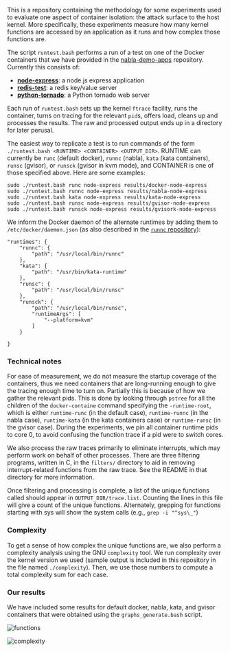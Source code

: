 This is a repository containing the methodology for some experiments
used to evaluate one aspect of container isolation: the attack surface
to the host kernel.  More specifically, these experiments measure how
many kernel functions are accessed by an application as it runs and
how complex those functions are.

The script `runtest.bash` performs a run of a test on one of the
Docker containers that we have provided in the
[nabla-demo-apps](https://github.com/nabla-containers/nabla-demo-apps)
repository.  Currently this consists of:

* [**node-express**][1]: a node.js express application 
* [**redis-test**][2]: a redis key/value server
* [**python-tornado**][3]: a Python tornado web server

Each run of `runtest.bash` sets up the kernel `ftrace` facility, runs
the container, turns on tracing for the relevant `pid`s, offers load,
cleans up and processes the results.  The raw and processed output
ends up in a directory for later perusal.

The easiest way to replicate a test is to run commands of the form
`./runtest.bash <RUNTIME> <CONTAINER> <OUTPUT_DIR>`.  RUNTIME can
currently be `runc` (default docker), `runnc` (nabla), `kata` (kata
containers), `runsc` (gvisor), or `runsck` (gvisor in kvm mode), and
CONTAINER is one of those specified above.  Here are some examples:

    sudo ./runtest.bash runc node-express results/docker-node-express
    sudo ./runtest.bash runnc node-express results/nabla-node-express
    sudo ./runtest.bash kata node-express results/kata-node-express
    sudo ./runtest.bash runsc node-express results/gvisor-node-express
    sudo ./runtest.bash runsck node-express results/gvisork-node-express           

We inform the Docker daemon of the alternate runtimes by adding them
to `/etc/docker/daemon.json` (as also described in the [`runnc`
repository](https://github.com/nabla-containers/runnc)):

    "runtimes": {
        "runnc": {
            "path": "/usr/local/bin/runnc"
        },
        "kata": {
            "path": "/usr/bin/kata-runtime"
        },
        "runsc": {
            "path": "/usr/local/bin/runsc"
        },
        "runsck": {
            "path": "/usr/local/bin/runsc",
            "runtimeArgs": [
                "--platform=kvm"
            ]
        }

    }



###  Technical notes

For ease of measurement, we do not measure the startup coverage of the
containers, thus we need containers that are long-running enough to
give the tracing enough time to turn on.  Partially this is because of
how we gather the relevant pids.  This is done by looking through
`pstree` for all the children of the `docker-containe` command
specifying the `-runtime-root`, which is either `runtime-runc` (in the
default case), `runtime-runnc` (in the nabla case), `runtime-kata` (in
the kata containers case) or `runtime-runsc` (in the gvisor case).
During the experiments, we pin all container runtime pids to core 0,
to avoid confusing the function trace if a pid were to switch cores.

We also process the raw traces primarily to eliminate interrupts,
which may perform work on behalf of other processes.  There are three
filtering programs, written in C, in the `filters/` directory to aid
in removing interrupt-related functions from the raw trace.  See the
README in that directory for more information.

Once filtering and processing is complete, a list of the unique
functions called should appear in `OUTPUT_DIR/trace.list`.  Counting
the lines in this file will give a count of the unique functions.
Alternately, grepping for functions starting with sys will show the
system calls (e.g., `grep -i "^sys\_"`)

### Complexity

To get a sense of how complex the unique functions are, we also
perform a complexity analysis using the GNU `complexity` tool.  We run
complexity over the kernel version we used (sample output is included
in this repository in the file named `./complexity`).  Then, we
use those numbers to compute a total complexity sum for each case.

### Our results

We have included some results for default docker, nabla, kata, and
gvisor containers that were obtained using the `graphs_generate.bash`
script.

![functions](https://github.com/nabla-containers/measurements/blob/master/graph-functions.png?raw=true)

![complexity](https://github.com/nabla-containers/measurements/blob/master/graph-complexity.png?raw=true)


[1]: https://github.com/nabla-containers/nabla-demo-apps/tree/master/node-express
[2]: https://github.com/nabla-containers/nabla-demo-apps/tree/master/redis-test
[3]: https://github.com/nabla-containers/nabla-demo-apps/tree/master/python-tornado
